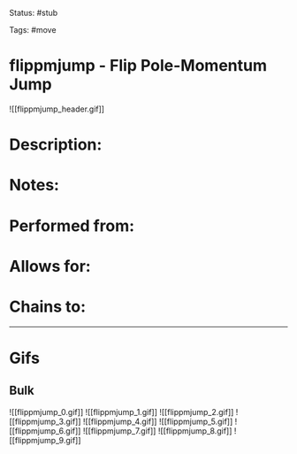 Status: #stub

Tags: #move

# flippmjump - Flip Pole-Momentum Jump
![[flippmjump_header.gif]]
# Description:


# Notes:


# Performed from:


# Allows for:


# Chains to:


___
# Gifs
## Bulk
![[flippmjump_0.gif]]
![[flippmjump_1.gif]]
![[flippmjump_2.gif]]
![[flippmjump_3.gif]]
![[flippmjump_4.gif]]
![[flippmjump_5.gif]]
![[flippmjump_6.gif]]
![[flippmjump_7.gif]]
![[flippmjump_8.gif]]
![[flippmjump_9.gif]]